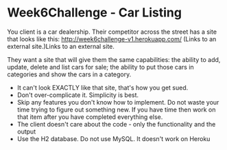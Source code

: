 # Week6Challenge - Car Listing

You client is a car dealership. Their competitor across the street has a site that looks like this: http://week6challenge-v1.herokuapp.com/ (Links to an external site.)Links to an external site.

They want a site that will give them the same capabilities: the ability to add, update, delete and list cars for sale; the ability to put those cars in categories and show the cars in a category.

- It can't look EXACTLY like that site, that's how you get sued.
- Don't over-complicate it. Simplicity is best.
- Skip any features you don't know how to implement. Do not waste your time trying to figure out something new. If you have time then work on that item after you have completed everything else.
- The client doesn't care about the code - only the functionality and the output
- Use the H2 database. Do not use MySQL. It doesn't work on Heroku
